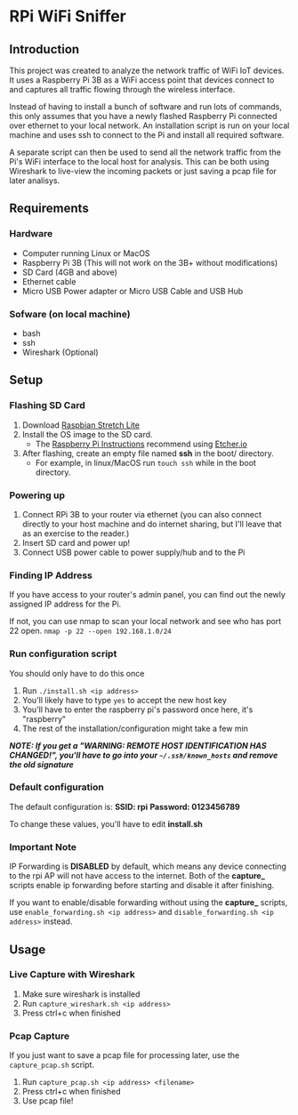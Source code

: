 # RPi WiFi Sniffer

## Introduction
This project was created to analyze the network traffic of WiFi IoT devices. It uses a Raspberry Pi 3B as a WiFi access point that devices connect to and captures all traffic flowing through the wireless interface.

Instead of having to install a bunch of software and run lots of commands, this only assumes that you have a newly flashed Raspberry Pi connected over ethernet to your local network. An installation script is run on your local machine and uses ssh to connect to the Pi and install all required software.

A separate script can then be used to send all the network traffic from the Pi's WiFi interface to the local host for analysis. This can be both using Wireshark to live-view the incoming packets or just saving a pcap file for later analisys.

## Requirements
### Hardware
* Computer running Linux or MacOS
* Raspberry Pi 3B (This will not work on the 3B+ without modifications)
* SD Card (4GB and above)
* Ethernet cable
* Micro USB Power adapter or Micro USB Cable and USB Hub

### Sofware (on local machine)
* bash
* ssh
* Wireshark (Optional)

## Setup

### Flashing SD Card
1. Download [Raspbian Stretch Lite](https://www.raspberrypi.org/downloads/raspbian/)
1. Install the OS image to the SD card.
    * The [Raspberry Pi Instructions](https://www.raspberrypi.org/documentation/installation/installing-images/README.md) recommend using [Etcher.io](https://etcher.io)
1. After flashing, create an empty file named **ssh** in the boot/ directory.
    * For example, in linux/MacOS run `touch ssh` while in the boot directory.

### Powering up
1. Connect RPi 3B to your router via ethernet (you can also connect directly to your host machine and do internet sharing, but I'll leave that as an exercise to the reader.)
1. Insert SD card and power up!
1. Connect USB power cable to power supply/hub and to the Pi

### Finding IP Address
If you have access to your router's admin panel, you can find out the newly assigned IP address for the Pi.

If not, you can use nmap to scan your local network and see who has port 22 open. `nmap -p 22 --open 192.168.1.0/24`

### Run configuration script
You should only have to do this once

1. Run `./install.sh <ip address>`
1. You'll likely have to type `yes` to accept the new host key
1. You'll have to enter the raspberry pi's password once here, it's "raspberry"
1. The rest of the installation/configuration might take a few min

***NOTE: If you get a "WARNING: REMOTE HOST IDENTIFICATION HAS CHANGED!", you'll have to go into your `~/.ssh/known_hosts` and remove the old signature***

### Default configuration
The default configuration is:
**SSID: rpi**
**Password: 0123456789**

To change these values, you'll have to edit **install.sh**

### Important Note

IP Forwarding is **DISABLED** by default, which means any device connecting to the rpi AP will not have access to the internet. Both of the **capture_** scripts enable ip forwarding before starting and disable it after finishing.

If you want to enable/disable forwarding without using the **capture_** scripts, use `enable_forwarding.sh <ip address>` and `disable_forwarding.sh <ip address>` instead.

## Usage

### Live Capture with Wireshark
1. Make sure wireshark is installed
1. Run `capture_wireshark.sh <ip address>`
1. Press ctrl+c when finished

### Pcap Capture
If you just want to save a pcap file for processing later, use the `capture_pcap.sh` script.

1. Run `capture_pcap.sh <ip address> <filename>`
1. Press ctrl+c when finished
1. Use pcap file!
